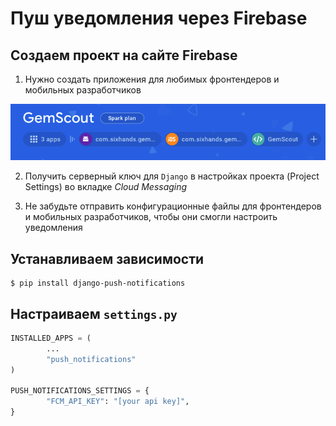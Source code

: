# Пуш уведомления через Firebase

## Создаем проект на сайте Firebase

1. Нужно создать приложения для любимых фронтендеров и мобильных разработчиков

![Изображение приложений](../static/push_notifications/firebase.png)

2. Получить серверный ключ для `Django` в настройках проекта (Project Settings) во
вкладке *Cloud Messaging*

3. Не забудьте отправить конфигурационные файлы для фронтендеров и мобильных разработчиков,
чтобы они смогли настроить уведомления
   
## Устанавливаем зависимости
```shell
$ pip install django-push-notifications
```

## Настраиваем `settings.py`
```python
INSTALLED_APPS = (
        ...
        "push_notifications"
)

PUSH_NOTIFICATIONS_SETTINGS = {
        "FCM_API_KEY": "[your api key]",
}
```